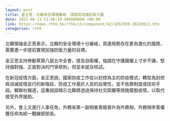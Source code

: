 ```yaml
---
layout: post
title: 金正恩︰北韓安全環境嚴峻　須提前加強防衛力量
date: 2022-06-11 11:00:19.000000000 +08:00
link: https://news.rthk.hk/rthk/ch/component/k2/1652569-20220611.htm
categories: rthk
---
```


北韓領袖金正恩表示，北韓的安全環境十分嚴峻，周邊局勢存在更為激化的風險，需要進一步提前實現加強防衛力量的目標。

金正恩主持勞動黨第八屆五中全會，提及自衛權，強調在守護國權上寸步不讓，堅持強對強、正面對決的鬥爭原則，但並未提及核試。

在新冠疫情方面，金正恩說，國家防疫工作從以封控為主的防疫模式，轉型為封控與消滅疫情並行的新階段，防疫工作基於人民的自覺性，並不依靠制度或技術手段。韓聯社報道，這番說話暗示北韓將透過保持社交距離等措施擺脫疫情，以取代接受外界援助。

另外，會上又進行人事任免，外務省第一副相崔善姬晉升為外務相，外務相李善權獲任命為統一戰線部部長。
